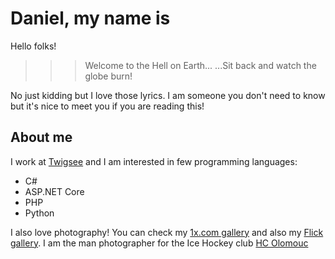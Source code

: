 # Daniel, my name is

Hello folks! 

>>> Welcome to the Hell on Earth...
...Sit back and watch the globe burn!


No just kidding but I love those lyrics. I am someone you don't need to know but it's nice to meet you if you are reading this!

## About me

I work at [Twigsee](www.twigsee.com) and I am interested in few programming languages:
- C#
- ASP.NET Core
- PHP
- Python

I also love photography! You can check my [1x.com gallery](https://www.1x.com/slinnor) and also my [Flick gallery](https://flickr.com/people/196364106@N04/). I am the man photographer for the Ice Hockey club [HC Olomouc](www.hc-olomouc.cz)
